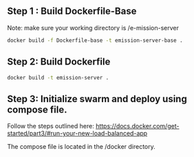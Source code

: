 ## Step 1 : Build Dockerfile-Base 
Note: make sure your working directory is /e-mission-server
```bash
docker build -f Dockerfile-base -t emission-server-base . 
```


## Step 2: Build Dockerfile
```bash
docker build -t emission-server .
```

## Step 3: Initialize swarm and deploy using compose file. 
Follow the steps outlined here: https://docs.docker.com/get-started/part3/#run-your-new-load-balanced-app

The compose file is  located in the /docker directory.